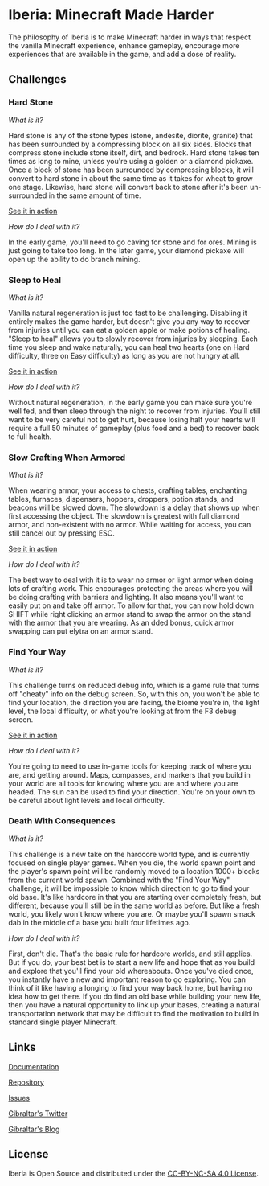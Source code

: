 Iberia: Minecraft Made Harder
====================

The philosophy of Iberia is to make Minecraft harder in ways that respect the vanilla Minecraft
experience, enhance gameplay, encourage more experiences that are available in the game, and add
a dose of reality.

Challenges
----------

### Hard Stone

*What is it?*

Hard stone is any of the stone types (stone, andesite, diorite, granite) that has been surrounded
by a compressing block on all six sides. Blocks that compress stone include stone itself, dirt, 
and bedrock. Hard stone takes ten times as long to mine, unless you're using a golden or a diamond
pickaxe. Once a block of stone has been surrounded by compressing blocks, it will convert to hard
stone in about the same time as it takes for wheat to grow one stage. Likewise, hard stone will
convert back to stone after it's been un-surrounded in the same amount of time. 

[See it in action](http://imgur.com/a/9ognN)

*How do I deal with it?*

In the early game, you'll need to go caving for stone and for ores. Mining is just going to take
too long. In the later game, your diamond pickaxe will open up the ability to do branch mining.

### Sleep to Heal

*What is it?*

Vanilla natural regeneration is just too fast to be challenging. Disabling it entirely makes the 
game harder, but doesn't give you any way to recover from injuries until you can eat a golden
apple or make potions of healing. "Sleep to heal" allows you to slowly recover from injuries by
sleeping. Each time you sleep and wake naturally, you can heal two hearts (one on Hard
difficulty, three on Easy difficulty) as long as you are not hungry at all.

[See it in action](http://imgur.com/a/i01Xy)

*How do I deal with it?*

Without natural regeneration, in the early game you can make sure you're well fed, and then sleep
through the night to recover from injuries. You'll still want to be very careful not to get hurt,
because losing half your hearts will require a full 50 minutes of gameplay (plus food and a bed)
to recover back to full health. 

### Slow Crafting When Armored

*What is it?*

When wearing armor, your access to chests, crafting tables, enchanting tables, furnaces,
dispensers, hoppers, droppers, potion stands, and beacons will be slowed down. The slowdown is a
delay that shows up when first accessing the object. The slowdown is greatest with full diamond
armor, and non-existent with no armor. While waiting for access, you can still cancel out by
pressing ESC.

[See it in action](http://imgur.com/a/XmePE)

*How do I deal with it?*

The best way to deal with it is to wear no armor or light armor when doing lots of crafting work.
This encourages protecting the areas where you will be doing crafting with barriers and lighting.
It also means you'll want to easily put on and take off armor. To allow for that, you can now hold
down SHIFT while right clicking an armor stand to swap the armor on the stand with the armor that
you are wearing. As an dded bonus, quick armor swapping can put elytra on an armor stand.

### Find Your Way

*What is it?*

This challenge turns on reduced debug info, which is a game rule that turns off "cheaty" info on
the debug screen. So, with this on, you won't be able to find your location, the direction you are
facing, the biome you're in, the light level, the local difficulty, or what you're looking at from
the F3 debug screen. 

[See it in action](https://imgur.com/a/6irIP)

*How do I deal with it?*

You're going to need to use in-game tools for keeping track of where you are, and getting around.
Maps, compasses, and markers that you build in your world are all tools for knowing where you are
and where you are headed. The sun can be used to find your direction. You're on your own to be
careful about light levels and local difficulty.

### Death With Consequences

*What is it?*

This challenge is a new take on the hardcore world type, and is currently focused on single player
games. When you die, the world spawn point and the player's spawn point will be randomly moved to
a location 1000+ blocks from the current world spawn. Combined with the "Find Your Way" challenge,
it will be impossible to know which direction to go to find your old base. It's like hardcore in
that you are starting over completely fresh, but different, because you'll still be in the same
world as before. But like a fresh world, you likely won't know where you are. Or maybe you'll
spawn smack dab in the middle of a base you built four lifetimes ago.

*How do I deal with it?*

First, don't die. That's the basic rule for hardcore worlds, and still applies. But if you do, your
best bet is to start a new life and hope that as you build and explore that you'll find your old
whereabouts. Once you've died once, you instantly have a new and important reason to go exploring.
You can think of it like having a longing to find your way back home, but having no idea how to get
there. If you do find an old base while building your new life, then you have a natural opportunity
to link up your bases, creating a natural transportation network that may be difficult to find the
motivation to build in standard single player Minecraft.  

Links
-----
[Documentation](http://rockhymas.github.io/iberia/)

[Repository](http://github.com/rockhymas/iberia/)

[Issues](http://github.com/rockhymas/iberia/issues)

[Gibraltar's Twitter](https://twitter.com/gibraltarmcd)

[Gibraltar's Blog](http://gibraltar.rockhymas.com/)

License
-------
Iberia is Open Source and distributed under the [CC-BY-NC-SA 4.0 License](https://creativecommons.org/licenses/by-nc-sa/4.0/).
